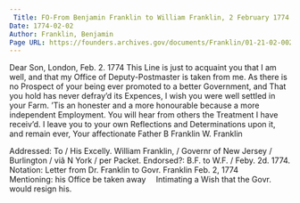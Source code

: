 ```yaml
---
 Title: FO-From Benjamin Franklin to William Franklin, 2 February 1774
Date: 1774-02-02
Author: Franklin, Benjamin
Page URL: https://founders.archives.gov/documents/Franklin/01-21-02-0022
---
```


Dear Son,
London, Feb. 2. 1774
This Line is just to acquaint you that I am well, and that my Office of Deputy-Postmaster is taken from me. As there is no Prospect of your being ever promoted to a better Government, and That you hold has never defray’d its Expences, I wish you were well settled in your Farm. ’Tis an honester and a more honourable because a more independent Employment. You will hear from others the Treatment I have receiv’d. I leave you to your own Reflections and Determinations upon it, and remain ever, Your affectionate Father
B Franklin
W. Franklin
 
Addressed: To / His Excelly. William Franklin, / Governr of New Jersey / Burlington / viâ N York / per Packet.
Endorsed?: B.F. to W.F. / Feby. 2d. 1774.
  Notation: Letter from Dr. Franklin to Govr. Franklin Feb. 2, 1774  Mentioning: his Office be taken away  Intimating a Wish that the Govr. would resign his.

